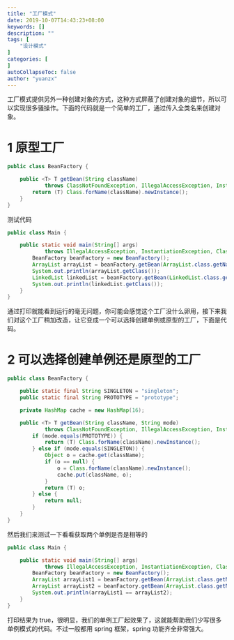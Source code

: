 ```yaml
---
title: "工厂模式"
date: 2019-10-07T14:43:23+08:00
keywords: []
description: ""
tags: [
    "设计模式"
]
categories: [
]
autoCollapseToc: false
author: "yuanzx"
---
```


工厂模式提供另外一种创建对象的方式，这种方式屏蔽了创建对象的细节，所以可以实现很多骚操作。下面的代码就是一个简单的工厂，通过传入全类名来创建对象。

# 1 原型工厂

```java
public class BeanFactory {

    public <T> T getBean(String className)
            throws ClassNotFoundException, IllegalAccessException, InstantiationException {
        return (T) Class.forName(className).newInstance();
    }
}
```

测试代码

```java
public class Main {

    public static void main(String[] args)
            throws IllegalAccessException, InstantiationException, ClassNotFoundException {
        BeanFactory beanFactory = new BeanFactory();
        ArrayList arrayList = beanFactory.getBean(ArrayList.class.getName());
        System.out.println(arrayList.getClass());
        LinkedList linkedList = beanFactory.getBean(LinkedList.class.getName());
        System.out.println(linkedList.getClass());
    }
}
```

通过打印就能看到运行的毫无问题，你可能会感觉这个工厂没什么卵用，接下来我们对这个工厂稍加改造，让它变成一个可以选择创建单例或原型的工厂，下面是代码。

# 2 可以选择创建单例还是原型的工厂

```java
public class BeanFactory {

    public static final String SINGLETON = "singleton";
    public static final String PROTOTYPE = "prototype";

    private HashMap cache = new HashMap(16);

    public <T> T getBean(String className, String mode)
            throws ClassNotFoundException, IllegalAccessException, InstantiationException {
        if (mode.equals(PROTOTYPE)) {
            return (T) Class.forName(className).newInstance();
        } else if (mode.equals(SINGLETON)) {
            Object o = cache.get(className);
            if (o == null) {
                o = Class.forName(className).newInstance();
                cache.put(className, o);
            }
            return (T) o;
        } else {
            return null;
        }
    }
}
```

然后我们来测试一下看看获取两个单例是否是相等的

```java
public class Main {

    public static void main(String[] args)
            throws IllegalAccessException, InstantiationException, ClassNotFoundException {
        BeanFactory beanFactory = new BeanFactory();
        ArrayList arrayList1 = beanFactory.getBean(ArrayList.class.getName(), BeanFactory.SINGLETON);
        ArrayList arrayList2 = beanFactory.getBean(ArrayList.class.getName(), BeanFactory.SINGLETON);
        System.out.println(arrayList1 == arrayList2);
    }
}
```

打印结果为 true，很明显，我们的单例工厂起效果了，这就能帮助我们少写很多单例模式的代码。不过一般都用 spring 框架，spring 功能齐全非常强大。